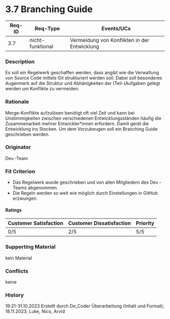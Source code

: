# 3.7 Branching Guide

| Req-ID | Req-Type         | Events/UCs                                   |
| ------ | ---------------- | -------------------------------------------- |
| 3.7    | nicht-funktional | Vermeidung von Konflikten in der Entwicklung |

### Description
Es soll ein Regelwerk geschaffen werden, dass angibt wie die Verwaltung von Source Code mittels Git strukturiert werden soll. Dabei soll besonderes Augenmerk auf die Struktur und Abhänigkeiten der (Teil-)Aufgaben gelegt werden um Konflikte zu vermeiden.

### Rationale
Merge-Konflikte aufzulösen benötigt oft viel Zeit und kann bei Unstimmigkeiten zwischen verschiedenen Entwicklungsständen häufig die Zusammenarbeit mehrer Entwickler*innen erfordern. Damit gerät die Entwicklung ins Stocken. Um dem Vorzubeugen soll ein Branching Guide geschrieben werden.

### Originator
Dev.-Team

### Fit Criterion
- Das Regelwerk wurde geschrieben und von allen Mitgliedern des Dev.-Teams abgenommen.
- Die Regeln werden so weit wie möglich durch Einstellungen in GitHub erzwungen.

#### Ratings
| Customer Satisfaction | Customer Dissatisfaction | Priority |
| -------------------- | ----------------------- | -------- |
| 0/5                    | 2/5                       | 5/5        |

### Supporting Material
kein Material

### Conflicts
keine

### History
19:21-31.10.2023 Erstellt durch De_Coder
Überarbeitung (Inhalt und Format); 18.11.2023; Luke, Nico, Arvid
